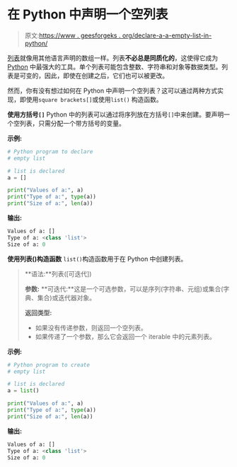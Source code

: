 # 在 Python 中声明一个空列表

> 原文:[https://www . geesforgeks . org/declare-a-a-empty-list-in-python/](https://www.geeksforgeeks.org/declare-an-empty-list-in-python/)

[列表](https://www.geeksforgeeks.org/python-list/)就像用其他语言声明的数组一样。列表**不必总是同质化的**，这使得它成为 [Python](https://www.geeksforgeeks.org/python-programming-language/) 中最强大的工具。单个列表可能包含整数、字符串和对象等数据类型。列表是可变的，因此，即使在创建之后，它们也可以被更改。

然而，你有没有想过如何在 Python 中声明一个空列表？这可以通过两种方式实现，即使用`square brackets[]`或使用`list()` 构造函数。

**使用方括号`[]`**
Python 中的列表可以通过将序列放在方括号`[]`中来创建。要声明一个空列表，只需分配一个带方括号的变量。

**示例:**

```py
# Python program to declare
# empty list

# list is declared
a = []         

print("Values of a:", a)
print("Type of a:", type(a))
print("Size of a:", len(a))     
```

**输出:**

```py
Values of a: []
Type of a: <class 'list'>
Size of a: 0

```

**使用列表()构造函数**
`list()`构造函数用于在 Python 中创建列表。

> **语法:**列表([可迭代])
> 
> **参数:**
> **可迭代:**这是一个可选参数，可以是序列(字符串、元组)或集合(字典、集合)或迭代器对象。
> 
> **返回类型:**
> 
> *   如果没有传递参数，则返回一个空列表。
> *   如果传递了一个参数，那么它会返回一个 iterable 中的元素列表。

**示例:**

```py
# Python program to create
# empty list

# list is declared
a = list()  

print("Values of a:", a)
print("Type of a:", type(a))
print("Size of a:", len(a))     
```

**输出:**

```py
Values of a: []
Type of a: <class 'list'>
Size of a: 0

```